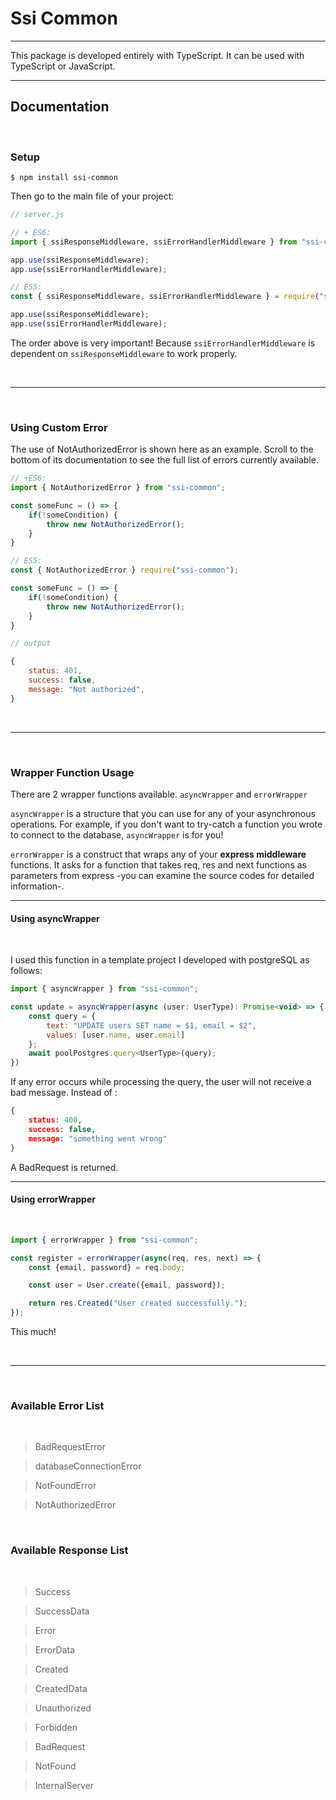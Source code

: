 # Ssi Common

<hr>

This package is developed entirely with TypeScript. It can be used with TypeScript or JavaScript.

<hr>

## Documentation

<br>

### Setup

```terminal
$ npm install ssi-common
```

Then go to the main file of your project:

```javascript
// server.js

// + ES6:
import { ssiResponseMiddleware, ssiErrorHandlerMiddleware } from "ssi-common";

app.use(ssiResponseMiddleware);
app.use(ssiErrorHandlerMiddleware);

// ES5:
const { ssiResponseMiddleware, ssiErrorHandlerMiddleware } = require("ssi-common");

app.use(ssiResponseMiddleware);
app.use(ssiErrorHandlerMiddleware);
```

The order above is very important! Because ```ssiErrorHandlerMiddleware``` is dependent on ```ssiResponseMiddleware``` to work properly.

<br>

<hr>

<br>

### Using Custom Error

The use of NotAuthorizedError is shown here as an example. Scroll to the bottom of its documentation to see the full list of errors currently available.

```javascript
// +ES6:
import { NotAuthorizedError } from "ssi-common";

const someFunc = () => {
    if(!someCondition) {
        throw new NotAuthorizedError();
    }
}

// ES5:
const { NotAuthorizedError } require("ssi-common");

const someFunc = () => {
    if(!someCondition) {
        throw new NotAuthorizedError();
    }
}

// output

{
    status: 401,
    success: false,
    message: "Not authorized",
}

```

<br>

<hr>

<br>

### Wrapper Function Usage

There are 2 wrapper functions available. ```asyncWrapper``` and ```errorWrapper```


```asyncWrapper``` is a structure that you can use for any of your asynchronous operations. For example, if you don't want to try-catch a function you wrote to connect to the database, ```asyncWrapper``` is for you!

``errorWrapper`` is a construct that wraps any of your __express middleware__ functions. It asks for a function that takes req, res and next functions as parameters from express -you can examine the source codes for detailed information-.

<hr>

#### Using asyncWrapper

<br>

I used this function in a template project I developed with postgreSQL as follows:

```javascript
import { asyncWrapper } from "ssi-common";

const update = asyncWrapper(async (user: UserType): Promise<void> => {
    const query = {
        text: "UPDATE users SET name = $1, email = $2",
        values: [user.name, user.email]
    };
    await poolPostgres.query<UserType>(query);
})

```

If any error occurs while processing the query, the user will not receive a bad message. Instead of :

```json
{
    status: 400,
    success: false,
    message: "something went wrong"
}
```

A BadRequest is returned.

<hr>

#### Using errorWrapper

<br>

```javascript
import { errorWrapper } from "ssi-common";

const register = errorWrapper(async(req, res, next) => {
    const {email, password} = req.body;

    const user = User.create({email, password});

    return res.Created("User created successfully.");
});
```

This much!

<br>

<hr>

<br>

### Available Error List

<br>

> BadRequestError

> databaseConnectionError

> NotFoundError

> NotAuthorizedError

<br>

### Available Response List

<br>

> Success

> SuccessData

> Error

> ErrorData

> Created

> CreatedData

> Unauthorized

> Forbidden

> BadRequest

> NotFound

> InternalServer

